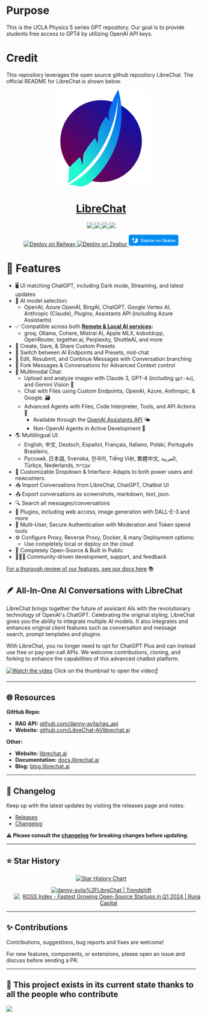 # Purpose

This is the UCLA Physics 5 series GPT repository. Our goal is to provide students free access to GPT4 by utilizing OpenAI API keys. 

# Credit

This repository leverages the open source github repository LibreChat. The official README for LibreChat is shown below. 

<p align="center">
  <a href="https://librechat.ai">
    <img src="client/public/assets/logo.svg" height="256">
  </a>
  <h1 align="center">
    <a href="https://librechat.ai">LibreChat</a>
  </h1>
</p>

<p align="center">
  <a href="https://discord.librechat.ai"> 
    <img
      src="https://img.shields.io/discord/1086345563026489514?label=&logo=discord&style=for-the-badge&logoWidth=20&logoColor=white&labelColor=000000&color=blueviolet">
  </a>
  <a href="https://www.youtube.com/@LibreChat"> 
    <img
      src="https://img.shields.io/badge/YOUTUBE-red.svg?style=for-the-badge&logo=youtube&logoColor=white&labelColor=000000&logoWidth=20">
  </a>
  <a href="https://docs.librechat.ai"> 
    <img
      src="https://img.shields.io/badge/DOCS-blue.svg?style=for-the-badge&logo=read-the-docs&logoColor=white&labelColor=000000&logoWidth=20">
  </a>
  <a aria-label="Sponsors" href="https://github.com/sponsors/danny-avila">
    <img
      src="https://img.shields.io/badge/SPONSORS-brightgreen.svg?style=for-the-badge&logo=github-sponsors&logoColor=white&labelColor=000000&logoWidth=20">
  </a>
</p>

<p align="center">
<a href="https://railway.app/template/b5k2mn?referralCode=myKrVZ">
  <img src="https://railway.app/button.svg" alt="Deploy on Railway" height="30">
</a>
<a href="https://zeabur.com/templates/0X2ZY8">
  <img src="https://zeabur.com/button.svg" alt="Deploy on Zeabur" height="30"/>
</a>
<a href="https://template.cloud.sealos.io/deploy?templateName=librechat">
  <img src="https://raw.githubusercontent.com/labring-actions/templates/main/Deploy-on-Sealos.svg" alt="Deploy on Sealos" height="30">
</a>
</p>

# 📃 Features

- 🖥️ UI matching ChatGPT, including Dark mode, Streaming, and latest updates
- 🤖 AI model selection:
  - OpenAI, Azure OpenAI, BingAI, ChatGPT, Google Vertex AI, Anthropic (Claude), Plugins, Assistants API (including Azure Assistants)
- ✅ Compatible across both **[Remote & Local AI services](https://www.librechat.ai/docs/configuration/librechat_yaml/ai_endpoints):**
  - groq, Ollama, Cohere, Mistral AI, Apple MLX, koboldcpp, OpenRouter, together.ai, Perplexity, ShuttleAI, and more
- 💾 Create, Save, & Share Custom Presets
- 🔀 Switch between AI Endpoints and Presets, mid-chat
- 🔄 Edit, Resubmit, and Continue Messages with Conversation branching
- 🌿 Fork Messages & Conversations for Advanced Context control
- 💬 Multimodal Chat:
    - Upload and analyze images with Claude 3, GPT-4 (including `gpt-4o`), and Gemini Vision 📸
    - Chat with Files using Custom Endpoints, OpenAI, Azure, Anthropic, & Google. 🗃️
    - Advanced Agents with Files, Code Interpreter, Tools, and API Actions 🔦
      - Available through the [OpenAI Assistants API](https://platform.openai.com/docs/assistants/overview) 🌤️
      - Non-OpenAI Agents in Active Development 🚧
- 🌎 Multilingual UI:
  - English, 中文, Deutsch, Español, Français, Italiano, Polski, Português Brasileiro,
  - Русский, 日本語, Svenska, 한국어, Tiếng Việt, 繁體中文, العربية, Türkçe, Nederlands, עברית
- 🎨 Customizable Dropdown & Interface: Adapts to both power users and newcomers.
- 📥 Import Conversations from LibreChat, ChatGPT, Chatbot UI
- 📤 Export conversations as screenshots, markdown, text, json.
- 🔍 Search all messages/conversations
- 🔌 Plugins, including web access, image generation with DALL-E-3 and more
- 👥 Multi-User, Secure Authentication with Moderation and Token spend tools
- ⚙️ Configure Proxy, Reverse Proxy, Docker, & many Deployment options:
  - Use completely local or deploy on the cloud
- 📖 Completely Open-Source & Built in Public
- 🧑‍🤝‍🧑 Community-driven development, support, and feedback

[For a thorough review of our features, see our docs here](https://docs.librechat.ai/) 📚

## 🪶 All-In-One AI Conversations with LibreChat

LibreChat brings together the future of assistant AIs with the revolutionary technology of OpenAI's ChatGPT. Celebrating the original styling, LibreChat gives you the ability to integrate multiple AI models. It also integrates and enhances original client features such as conversation and message search, prompt templates and plugins.

With LibreChat, you no longer need to opt for ChatGPT Plus and can instead use free or pay-per-call APIs. We welcome contributions, cloning, and forking to enhance the capabilities of this advanced chatbot platform.

[![Watch the video](https://img.youtube.com/vi/YLVUW5UP9N0/maxresdefault.jpg)](https://www.youtube.com/watch?v=YLVUW5UP9N0)
Click on the thumbnail to open the video☝️

---

## 🌐 Resources

**GitHub Repo:**
  - **RAG API:** [github.com/danny-avila/rag_api](https://github.com/danny-avila/rag_api)
  - **Website:** [github.com/LibreChat-AI/librechat.ai](https://github.com/LibreChat-AI/librechat.ai)

**Other:**
  - **Website:** [librechat.ai](https://librechat.ai)
  - **Documentation:** [docs.librechat.ai](https://docs.librechat.ai)
  - **Blog:** [blog.librechat.ai](https://docs.librechat.ai)

---

## 📝 Changelog

Keep up with the latest updates by visiting the releases page and notes:
- [Releases](https://github.com/danny-avila/LibreChat/releases)
- [Changelog](https://www.librechat.ai/changelog) 

**⚠️ Please consult the [changelog](https://www.librechat.ai/changelog) for breaking changes before updating.**

---

## ⭐ Star History

<p align="center">
  <a href="https://star-history.com/#danny-avila/LibreChat&Date">
    <img alt="Star History Chart" src="https://api.star-history.com/svg?repos=danny-avila/LibreChat&type=Date&theme=dark" onerror="this.src='https://api.star-history.com/svg?repos=danny-avila/LibreChat&type=Date'" />
  </a>
</p>
<p align="center">
  <a href="https://trendshift.io/repositories/4685" target="_blank" style="padding: 10px;">
    <img src="https://trendshift.io/api/badge/repositories/4685" alt="danny-avila%2FLibreChat | Trendshift" style="width: 250px; height: 55px;" width="250" height="55"/>
  </a>
  <a href="https://runacap.com/ross-index/q1-24/" target="_blank" rel="noopener" style="margin-left: 20px;">
    <img style="width: 260px; height: 56px" src="https://runacap.com/wp-content/uploads/2024/04/ROSS_badge_white_Q1_2024.svg" alt="ROSS Index - Fastest Growing Open-Source Startups in Q1 2024 | Runa Capital" width="260" height="56"/>
  </a>
</p>

---

## ✨ Contributions

Contributions, suggestions, bug reports and fixes are welcome!

For new features, components, or extensions, please open an issue and discuss before sending a PR.

---

## 💖 This project exists in its current state thanks to all the people who contribute

<a href="https://github.com/danny-avila/LibreChat/graphs/contributors">
  <img src="https://contrib.rocks/image?repo=danny-avila/LibreChat" />
</a>
